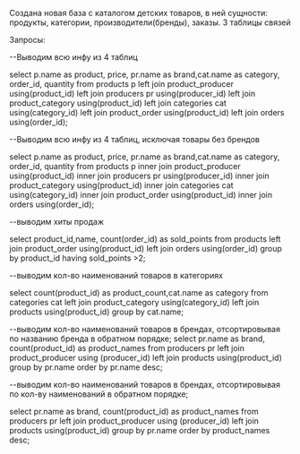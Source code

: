 Coздана новая база с каталогом детских товаров, в ней сущности: продукты, категории, производители(бренды), заказы. 3 таблицы связей


Запросы:

--Выводим всю инфу из 4 таблиц

select p.name as product, price, pr.name as brand,cat.name as category, order_id, quantity from products p left join product_producer using(product_id) left join producers pr using(producer_id) left join product_category using(product_id) left join categories cat using(category_id) left join product_order using(product_id) left join orders using(order_id);

--Выводим всю инфу из 4 таблиц, исключая товары без брендов

select p.name as product, price, pr.name as brand,cat.name as category, order_id, quantity from products p inner join product_producer using(product_id) inner join producers pr using(producer_id) inner join product_category using(product_id) inner join categories cat using(category_id) inner join product_order using(product_id) inner join orders using(order_id);

--выводим хиты продаж

select product_id,name, count(order_id) as sold_points from products left join product_order using(product_id) left join orders using(order_id) group by product_id having sold_points >2;

--выводим кол-во наименований товаров в категориях

select count(product_id) as product_count,cat.name as category from categories cat left join product_category using(category_id) left join products using(product_id) group by cat.name;

--выводим кол-во наименований товаров в брендах, отсортировывая по названию бренда в обратном порядке;
select pr.name as brand, count(product_id) as product_names from producers pr left join product_producer using (producer_id) left join products using(product_id) group by pr.name order by pr.name desc;

--выводим кол-во наименований товаров в брендах, отсортировывая по кол-ву наименований в обратном порядке;

select pr.name as brand, count(product_id) as product_names from producers pr left join product_producer using (producer_id) left join products using(product_id) group by pr.name order by product_names desc;